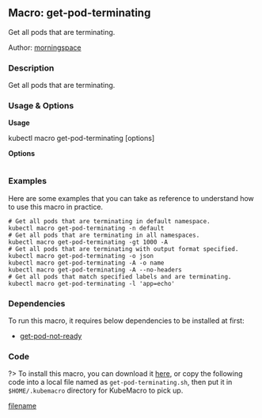 ## Macro: get-pod-terminating

Get all pods that are terminating.

Author: [morningspace](https://github.com/morningspace/)

<!-- tabs:start -->

### **Description**


Get all pods that are terminating.



### **Usage & Options**

**Usage**

kubectl macro get-pod-terminating [options]

**Options**

```

```

### **Examples**

Here are some examples that you can take as reference to understand how to use this macro in practice.
```shell
# Get all pods that are terminating in default namespace.
kubectl macro get-pod-terminating -n default
# Get all pods that are terminating in all namespaces.
kubectl macro get-pod-terminating -gt 1000 -A
# Get all pods that are terminating with output format specified.
kubectl macro get-pod-terminating -o json
kubectl macro get-pod-terminating -A -o name
kubectl macro get-pod-terminating -A --no-headers
# Get all pods that match specified labels and are terminating.
kubectl macro get-pod-terminating -l 'app=echo'

```

### **Dependencies**

To run this macro, it requires below dependencies to be installed at first:

* [get-pod-not-ready](docs/get-pod-not-ready.md)

### **Code**

?> To install this macro, you can download it [here](bin/get-pod-terminating.sh ':ignore get-pod-terminating'), or copy the following code into a local file named as `get-pod-terminating.sh`, then put it in `$HOME/.kubemacro` directory for KubeMacro to pick up.

[filename](../bin/get-pod-terminating.sh ':include :type=code shell')

<!-- tabs:end -->
